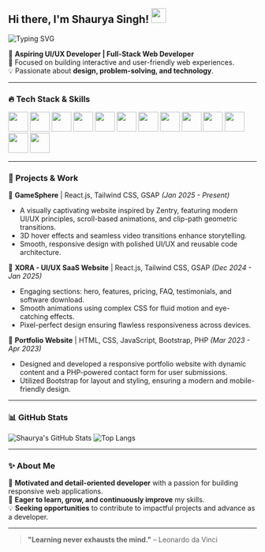 ## Hi there, I'm Shaurya Singh! <img src="https://media.giphy.com/media/hvRJCLFzcasrR4ia7z/giphy.gif" width="30px">

![Typing SVG](https://readme-typing-svg.herokuapp.com?font=Fira+Code&pause=1000&color=F7F7F7&width=435&lines=Web+Developer+%7C+UI%2FUX+Enthusiast)

🚀 **Aspiring UI/UX Developer | Full-Stack Web Developer**  
🎯 Focused on building interactive and user-friendly web experiences.  
💡 Passionate about **design, problem-solving, and technology**.  

---

### 🔥 Tech Stack & Skills

<p align="left">
  <img src="https://cdn.jsdelivr.net/gh/devicons/devicon/icons/html5/html5-original.svg" width="40" height="40"/>
  <img src="https://cdn.jsdelivr.net/gh/devicons/devicon/icons/css3/css3-original.svg" width="40" height="40"/>
  <img src="https://cdn.jsdelivr.net/gh/devicons/devicon/icons/tailwindcss/tailwindcss-original-wordmark.svg" width="40" height="40"/>
  <img src="https://cdn.jsdelivr.net/gh/devicons/devicon/icons/javascript/javascript-original.svg" width="40" height="40"/>
  <img src="https://cdn.jsdelivr.net/gh/devicons/devicon/icons/nodejs/nodejs-original.svg" width="40" height="40"/>
  <img src="https://cdn.jsdelivr.net/gh/devicons/devicon/icons/express/express-original.svg" width="40" height="40"/>
  <img src="https://cdn.jsdelivr.net/gh/devicons/devicon/icons/react/react-original.svg" width="40" height="40"/>
  <img src="https://cdn.jsdelivr.net/gh/devicons/devicon/icons/nextjs/nextjs-original.svg" width="40" height="40"/>
  <img src="https://cdn.jsdelivr.net/gh/devicons/devicon/icons/git/git-original.svg" width="40" height="40"/>
  <img src="https://cdn.jsdelivr.net/gh/devicons/devicon/icons/github/github-original.svg" width="40" height="40"/>
  <img src="https://cdn.jsdelivr.net/gh/devicons/devicon/icons/vscode/vscode-original.svg" width="40" height="40"/>
  <img src="https://cdn.jsdelivr.net/gh/devicons/devicon/icons/chrome/chrome-original.svg" width="40" height="40"/>
  <img src="https://cdn.jsdelivr.net/gh/devicons/devicon/icons/intellij/intellij-original.svg" width="40" height="40"/>
</p>

---

### 📌 Projects & Work

🔹 **GameSphere** | React.js, Tailwind CSS, GSAP *(Jan 2025 - Present)*  
  - A visually captivating website inspired by Zentry, featuring modern UI/UX principles, scroll-based animations, and clip-path geometric transitions.  
  - 3D hover effects and seamless video transitions enhance storytelling.  
  - Smooth, responsive design with polished UI/UX and reusable code architecture.  

🔹 **XORA - UI/UX SaaS Website** | React.js, Tailwind CSS, GSAP *(Dec 2024 - Jan 2025)*  
  - Engaging sections: hero, features, pricing, FAQ, testimonials, and software download.  
  - Smooth animations using complex CSS for fluid motion and eye-catching effects.  
  - Pixel-perfect design ensuring flawless responsiveness across devices.  

🔹 **Portfolio Website** | HTML, CSS, JavaScript, Bootstrap, PHP *(Mar 2023 - Apr 2023)*  
  - Designed and developed a responsive portfolio website with dynamic content and a PHP-powered contact form for user submissions.  
  - Utilized Bootstrap for layout and styling, ensuring a modern and mobile-friendly design.  

---

### 📊 GitHub Stats

![Shaurya's GitHub Stats](https://github-readme-stats.vercel.app/api?username=your-github-username&show_icons=true&theme=radical)
![Top Langs](https://github-readme-stats.vercel.app/api/top-langs/?username=your-github-username&layout=compact&theme=radical)

---


### ✨ About Me

🎯 **Motivated and detail-oriented developer** with a passion for building responsive web applications.  
🚀 **Eager to learn, grow, and continuously improve** my skills.  
💡 **Seeking opportunities** to contribute to impactful projects and advance as a developer.  

---

> **"Learning never exhausts the mind."** – Leonardo da Vinci
